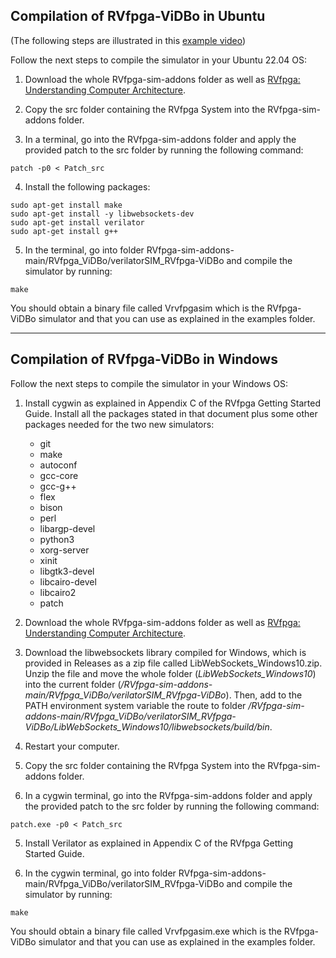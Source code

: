 ## **Compilation of RVfpga-ViDBo in Ubuntu**

(The following steps are illustrated in this [example video](https://drive.google.com/file/d/1k2nV0DwbfJ-FskXy-967qKRxBtgQzVX2/view?usp=sharing))

Follow the next steps to compile the simulator in your Ubuntu 22.04 OS:

1. Download the whole RVfpga-sim-addons folder as well as [RVfpga: Understanding Computer Architecture](https://university.imgtec.com/rvfpga-download-page-en/).

2. Copy the src folder containing the RVfpga System into the RVfpga-sim-addons folder.

3. In a terminal, go into the RVfpga-sim-addons folder and apply the provided patch to the src folder by running the following command:

```
patch -p0 < Patch_src
```

4. Install the following packages: 

```
sudo apt-get install make
sudo apt-get install -y libwebsockets-dev
sudo apt-get install verilator
sudo apt-get install g++
```

5. In the terminal, go into folder RVfpga-sim-addons-main/RVfpga_ViDBo/verilatorSIM_RVfpga-ViDBo and compile the simulator by running:

```
make
```

You should obtain a binary file called Vrvfpgasim which is the RVfpga-ViDBo simulator and that you can use as explained in the examples folder.

___

## **Compilation of RVfpga-ViDBo in Windows**

Follow the next steps to compile the simulator in your Windows OS:

1. Install cygwin as explained in Appendix C of the RVfpga Getting Started Guide. Install all the packages stated in that document plus some other packages needed for the two new simulators:

    * git
    * make 
    * autoconf
    * gcc-core 
    * gcc-g++ 
    * flex
    * bison
    * perl
    * libargp-devel
    * python3
    * xorg-server
    * xinit
    * libgtk3-devel
    * libcairo-devel
    * libcairo2
    * patch

2. Download the whole RVfpga-sim-addons folder as well as [RVfpga: Understanding Computer Architecture](https://university.imgtec.com/rvfpga-download-page-en/).

2. Download the libwebsockets library compiled for Windows, which is provided in Releases as a zip file called LibWebSockets_Windows10.zip. Unzip the file and move the whole folder (*LibWebSockets_Windows10*) into the current folder (*<path-to-folder>/RVfpga-sim-addons-main/RVfpga_ViDBo/verilatorSIM_RVfpga-ViDBo*). Then, add to the PATH environment system variable the route to folder *<path-to-folder>/RVfpga-sim-addons-main/RVfpga_ViDBo/verilatorSIM_RVfpga-ViDBo/LibWebSockets_Windows10/libwebsockets/build/bin*.

3. Restart your computer.

3. Copy the src folder containing the RVfpga System into the RVfpga-sim-addons folder.

4. In a cygwin terminal, go into the RVfpga-sim-addons folder and apply the provided patch to the src folder by running the following command:

```
patch.exe -p0 < Patch_src
```

5. Install Verilator as explained in Appendix C of the RVfpga Getting Started Guide.


7. In the cygwin terminal, go into folder RVfpga-sim-addons-main/RVfpga_ViDBo/verilatorSIM_RVfpga-ViDBo and compile the simulator by running:

```
make
```

You should obtain a binary file called Vrvfpgasim.exe which is the RVfpga-ViDBo simulator and that you can use as explained in the examples folder.
